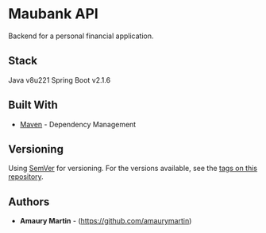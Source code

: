 # Maubank API

Backend for a personal financial application.

## Stack

Java v8u221
Spring Boot v2.1.6

## Built With

* [Maven](https://maven.apache.org/) - Dependency Management

## Versioning

Using [SemVer](http://semver.org/) for versioning. For the versions available, see the [tags on this repository](https://github.com/your/project/tags). 

## Authors

* **Amaury Martin** - (https://github.com/amaurymartin)
